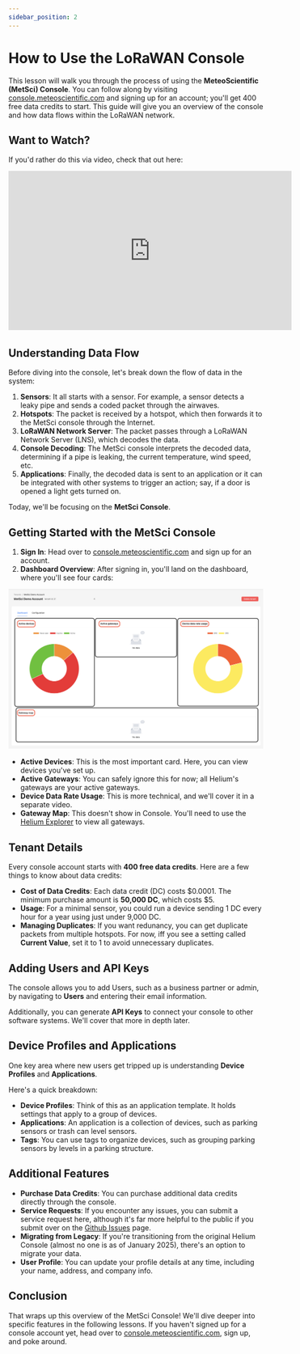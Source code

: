 ```yaml
---
sidebar_position: 2
---
```


# How to Use the LoRaWAN Console

This lesson will walk you through the process of using the **MeteoScientific (MetSci) Console**. You can follow along by visiting [console.meteoscientific.com](https://console.meteoscientific.com) and signing up for an account; you'll get 400 free data credits to start. This guide will give you an overview of the console and how data flows within the LoRaWAN network.

## Want to Watch?

If you'd rather do this via video, check that out here:
<iframe width="560" height="315" src="https://www.youtube.com/embed/pLJh061R_9w?si=-VJDDDX79X5D2Xfk" title="YouTube video player" frameborder="0" allow="accelerometer; autoplay; clipboard-write; encrypted-media; gyroscope; picture-in-picture; web-share" referrerpolicy="strict-origin-when-cross-origin" allowfullscreen></iframe>

## Understanding Data Flow

Before diving into the console, let's break down the flow of data in the system:

1. **Sensors**: It all starts with a sensor. For example, a sensor detects a leaky pipe and sends a coded packet through the airwaves.
2. **Hotspots**: The packet is received by a hotspot, which then forwards it to the MetSci console through the Internet.
3. **LoRaWAN Network Server**: The packet passes through a LoRaWAN Network Server (LNS), which decodes the data.
4. **Console Decoding**: The MetSci console interprets the decoded data, determining if a pipe is leaking, the current temperature, wind speed, etc.
5. **Applications**: Finally, the decoded data is sent to an application or it can be integrated with other systems to trigger an action; say, if a door is opened a light gets turned on.

Today, we'll be focusing on the **MetSci Console**. 

## Getting Started with the MetSci Console

1. **Sign In**: Head over to [console.meteoscientific.com](https://console.meteoscientific.com) and sign up for an account. 
2. **Dashboard Overview**: After signing in, you'll land on the dashboard, where you'll see four cards: 

![MetSci Console Dashboard](/images/tutorial-basics/002-images/metsci-demo-console-dashboard.png)
   - **Active Devices**: This is the most important card. Here, you can view devices you've set up.
   - **Active Gateways**: You can safely ignore this for now; all Helium's gateways are your active gateways.
   - **Device Data Rate Usage**: This is more technical, and we'll cover it in a separate video.
   - **Gateway Map**: This doesn't show in Console.  You'll need to use the [Helium Explorer](https://explorer.helium.com) to view all gateways.

## Tenant Details

Every console account starts with **400 free data credits**. Here are a few things to know about data credits:
- **Cost of Data Credits**: Each data credit (DC) costs $0.0001. The minimum purchase amount is **50,000 DC**, which costs $5.
- **Usage**: For a minimal sensor, you could run a device sending 1 DC every hour for a year using just under 9,000 DC.
- **Managing Duplicates**: If you want redunancy, you can get duplicate packets from multiple hotspots. For now, iff you see a setting called **Current Value**, set it to 1 to avoid unnecessary duplicates.

## Adding Users and API Keys

The console allows you to add Users, such as a business partner or admin, by navigating to **Users** and entering their email information.

Additionally, you can generate **API Keys** to connect your console to other software systems.  We'll cover that more in depth later. 

## Device Profiles and Applications

One key area where new users get tripped up is understanding **Device Profiles** and **Applications**. 

Here's a quick breakdown:
- **Device Profiles**: Think of this as an application template. It holds settings that apply to a group of devices.
- **Applications**: An application is a collection of devices, such as parking sensors or trash can level sensors.
- **Tags**: You can use tags to organize devices, such as grouping parking sensors by levels in a parking structure.

## Additional Features

- **Purchase Data Credits**: You can purchase additional data credits directly through the console.
- **Service Requests**: If you encounter any issues, you can submit a service request here, although it's far more helpful to the public if you submit over on the [Github Issues](https://github.com/gristlekinginc/metsci-site-v2/issues) page.
- **Migrating from Legacy**: If you're transitioning from the original Helium Console (almost no one is as of January 2025), there's an option to migrate your data.
- **User Profile**: You can update your profile details at any time, including your name, address, and company info.

## Conclusion

That wraps up this overview of the MetSci Console! We'll dive deeper into specific features in the following lessons. If you haven't signed up for a console account yet, head over to [console.meteoscientific.com](https://console.meteoscientific.com), sign up, and poke around.

